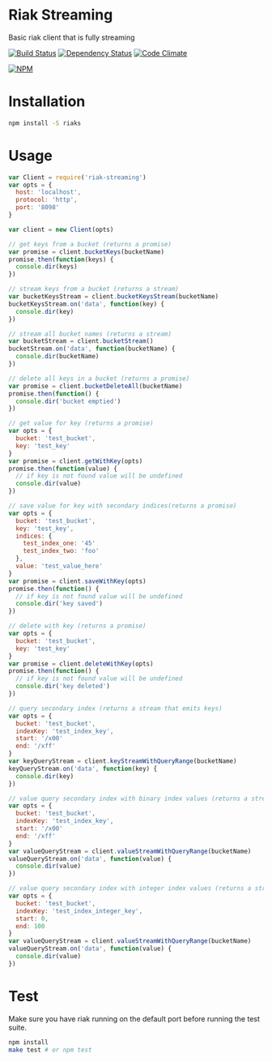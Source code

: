 # Riak Streaming

Basic riak client that is fully streaming

[![Build Status](https://travis-ci.org/nisaacson/riak-streaming-node.png?branch=master)](https://travis-ci.org/nisaacson/riak-streaming-node) [![Dependency Status](https://david-dm.org/nisaacson/riak-streaming-node.png)](https://david-dm.org/nisaacson/riak-streaming-node) [![Code Climate](https://codeclimate.com/github/nisaacson/riak-streaming-node.png)](https://codeclimate.com/github/nisaacson/riak-streaming-node)

[![NPM](https://nodei.co/npm/riaks.png)](https://nodei.co/npm/riaks/)

# Installation

```bash
npm install -S riaks
```

# Usage

```javascript
var Client = require('riak-streaming')
var opts = {
  host: 'localhost',
  protocol: 'http',
  port: '8098'
}

var client = new Client(opts)

// get keys from a bucket (returns a promise)
var promise = client.bucketKeys(bucketName)
promise.then(function(keys) {
  console.dir(keys)
})

// stream keys from a bucket (returns a stream)
var bucketKeysStream = client.bucketKeysStream(bucketName)
bucketKeysStream.on('data', function(key) {
  console.dir(key)
})

// stream all bucket names (returns a stream)
var bucketStream = client.bucketStream()
bucketStream.on('data', function(bucketName) {
  console.dir(bucketName)
})

// delete all keys in a bucket (returns a promise)
var promise = client.bucketDeleteAll(bucketName)
promise.then(function() {
  console.dir('bucket emptied')
})

// get value for key (returns a promise)
var opts = {
  bucket: 'test_bucket',
  key: 'test_key'
}
var promise = client.getWithKey(opts)
promise.then(function(value) {
  // if key is not found value will be undefined
  console.dir(value)
})

// save value for key with secondary indices(returns a promise)
var opts = {
  bucket: 'test_bucket',
  key: 'test_key',
  indices: {
    test_index_one: '45'
    test_index_two: 'foo'
  },
  value: 'test_value_here'
}
var promise = client.saveWithKey(opts)
promise.then(function() {
  // if key is not found value will be undefined
  console.dir('key saved')
})

// delete with key (returns a promise)
var opts = {
  bucket: 'test_bucket',
  key: 'test_key'
}
var promise = client.deleteWithKey(opts)
promise.then(function() {
  // if key is not found value will be undefined
  console.dir('key deleted')
})

// query secondary index (returns a stream that emits keys)
var opts = {
  bucket: 'test_bucket',
  indexKey: 'test_index_key',
  start: '/x00'
  end: '/xff'
}
var keyQueryStream = client.keyStreamWithQueryRange(bucketName)
keyQueryStream.on('data', function(key) {
  console.dir(key)
})

// value query secondary index with binary index values (returns a stream that emits values)
var opts = {
  bucket: 'test_bucket',
  indexKey: 'test_index_key',
  start: '/x00'
  end: '/xff'
}
var valueQueryStream = client.valueStreamWithQueryRange(bucketName)
valueQueryStream.on('data', function(value) {
  console.dir(value)
})

// value query secondary index with integer index values (returns a stream that emits values)
var opts = {
  bucket: 'test_bucket',
  indexKey: 'test_index_integer_key',
  start: 0,
  end: 100
}
var valueQueryStream = client.valueStreamWithQueryRange(bucketName)
valueQueryStream.on('data', function(value) {
  console.dir(value)
})
```

# Test

Make sure you have riak running on the default port before running the test suite.

```bash
npm install
make test # or npm test
```

